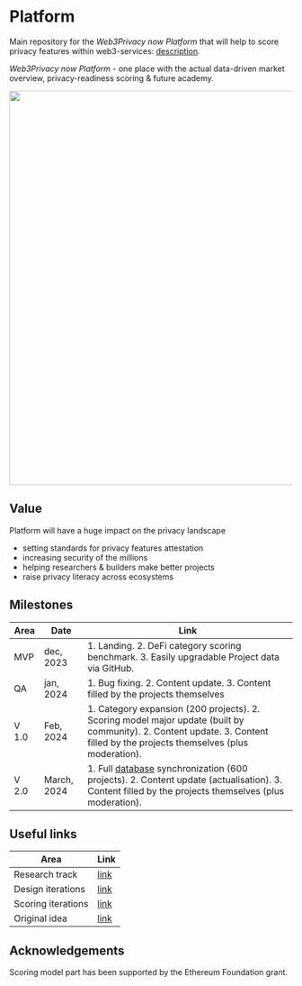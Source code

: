 # Platform

Main repository for the _Web3Privacy now Platform_ that will help to score privacy features within web3-services:
[description](https://github.com/web3privacy/Platform/tree/main/Web3privacynowplatform).

_Web3Privacy now Platform_ - one place with the actual data-driven market overview, privacy-readiness scoring & future academy.

<img src="https://github.com/web3privacy/web3privacy/raw/main/Web3privacynowplatform/Staticobjects/UI/Privacy%20services%20DB%20x%20scoring%20(ETH%20Rome%20build).png" width="700"/>

## Value
Platform will have a huge impact on the privacy landscape
- setting standards for privacy features attestation
- increasing security of the millions
- helping researchers & builders make better projects
- raise privacy literacy across ecosystems

## Milestones

| Area | Date | Link |
| ------------- | ------------- | ------------- |
| MVP | dec, 2023 | 1. Landing. 2. DeFi category scoring benchmark. 3. Easily upgradable Project data via GitHub. |
| QA | jan, 2024 | 1. Bug fixing. 2. Content update. 3. Content filled by the projects themselves |
| V 1.0 | Feb, 2024 | 1. Category expansion (200 projects). 2. Scoring model major update (built by community). 2. Content update. 3. Content filled by the projects themselves (plus moderation). |
| V 2.0 | March, 2024 | 1. Full [database](https://github.com/web3privacy/web3privacy) synchronization (600 projects). 2. Content update (actualisation). 3. Content filled by the projects themselves (plus moderation). |

## Useful links

| Area | Link |
| ------------- | ------------- |
| Research track | [link](https://github.com/web3privacy/Platform/blob/main/Research.md) |
| Design iterations | [link](https://www.figma.com/file/fwUaS88ao4Ijlv3gIDYrQD/Web3Privacy?type=design&node-id=558%3A22&mode=design&t=QvOtgh8e3J1IUlM4-1) |
| Scoring iterations | [link](https://github.com/web3privacy/Platform/blob/main/Research.md#scoring-model) |
| Original idea| [link](https://github.com/web3privacy/Platform/tree/main/Web3privacynowplatform) |

## **Acknowledgements**

Scoring model part has been supported by the Ethereum Foundation grant.
